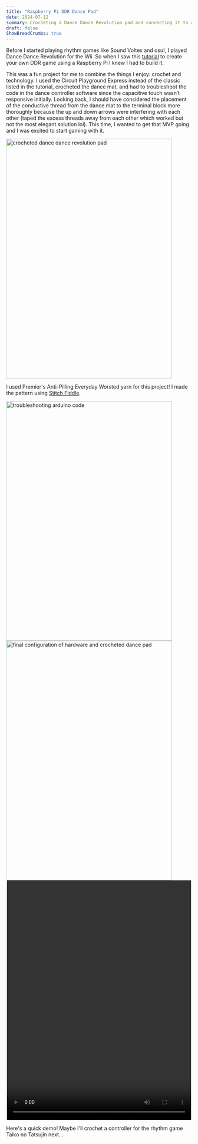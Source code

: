 ```yaml
---
title: "Raspberry Pi DDR Dance Pad"
date: 2024-07-12
summary: Crocheting a Dance Dance Revolution pad and connecting it to a Raspberry Pi to use it as a controller
draft: false
ShowBreadCrumbs: true
---
```

<p> 
Before I started playing rhythm games like Sound Voltex and osu!, I played Dance Dance Revolution for the Wii. 
So when I saw this <a href="https://www.popsci.com/story/diy/build-arcade-dance-game/" target="_blank">tutorial</a> to create your own DDR game using a Raspberry Pi I knew I had to build it. 
</p>
<p>
This was a fun project for me to combine the things I enjoy: crochet and technology. I used the Circuit Playground Express instead of the classic listed in the tutorial, crocheted the dance mat, and had to troubleshoot the code in the dance controller software since the capacitive touch wasn’t responsive initially. 
Looking back, I should have considered the placement of the conductive thread from the dance mat to the terminal block more thoroughly because the up and down arrows were interfering with each other (taped the excess threads away from each other which worked but not the most elegant solution lol). This time, I wanted to get that MVP going and I was excited to start gaming with it.
</p>
<img src="/ddr1.jpg" alt="crocheted dance dance revolution pad" width="450" height="650" style="margin: 0 auto;">
<p>I used Premier's Anti-Pilling Everyday Worsted yarn for this project! I made the pattern using <a href="https://www.stitchfiddle.com/en" target="_blank">Stitch Fiddle</a>.</p>
<img src="/ddr2.jpg" alt="troubleshooting arduino code" width="450" height="650" style="margin: 0 auto;"> 
<br clear="all"/>
<img src="/ddr3.jpg" alt="final configuration of hardware and crocheted dance pad" width="450" height="650" style="margin: 0 auto;">
<br clear="all"/>
<video controls width="500" height="650" style="display: block; margin: 0 auto;"><source src="/ddrvid.mp4" type="video/mp4"></video>
<p>Here's a quick demo! Maybe I'll crochet a controller for the rhythm game Taiko no Tatsujin next...</p>